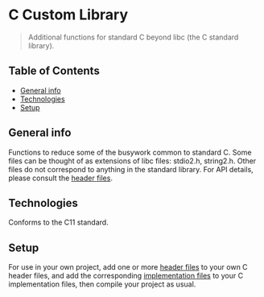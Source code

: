 # C Custom Library
> Additional functions for standard C beyond libc (the C standard library).

## Table of Contents
* [General info](#general-info)
* [Technologies](#technologies)
* [Setup](#setup)

## General info
Functions to reduce some of the busywork common to standard C. Some files can be
thought of as extensions of libc files: stdio2.h, string2.h. Other files do not
correspond to anything in the standard library. For API details, please consult
the [header files](https://github.com/adrianclinansmith/C_CustomLibraries/tree/master/include).

## Technologies
Conforms to the C11 standard.

## Setup
For use in your own project, add one or more [header files](https://github.com/adrianclinansmith/C_CustomLibraries/tree/master/include) to your own C header
files, and add the corresponding [implementation files](https://github.com/adrianclinansmith/C_CustomLibraries/tree/master/src) to your C implementation
files, then compile your project as usual.

